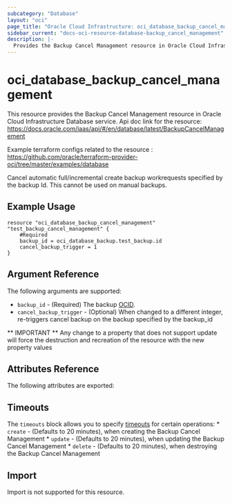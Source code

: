 ```yaml
---
subcategory: "Database"
layout: "oci"
page_title: "Oracle Cloud Infrastructure: oci_database_backup_cancel_management"
sidebar_current: "docs-oci-resource-database-backup_cancel_management"
description: |-
  Provides the Backup Cancel Management resource in Oracle Cloud Infrastructure Database service
---
```


# oci_database_backup_cancel_management
This resource provides the Backup Cancel Management resource in Oracle Cloud Infrastructure Database service.
Api doc link for the resource: https://docs.oracle.com/iaas/api/#/en/database/latest/BackupCancelManagement

Example terraform configs related to the resource : https://github.com/oracle/terraform-provider-oci/tree/master/examples/database

Cancel automatic full/incremental create backup workrequests specified by the backup Id. This cannot be used on manual backups.

## Example Usage

```hcl
resource "oci_database_backup_cancel_management" "test_backup_cancel_management" {
	#Required
	backup_id = oci_database_backup.test_backup.id
    cancel_backup_trigger = 1
}
```

## Argument Reference

The following arguments are supported:

* `backup_id` - (Required) The backup [OCID](https://docs.cloud.oracle.com/iaas/Content/General/Concepts/identifiers.htm).
* `cancel_backup_trigger` - (Optional) When changed to a different integer, re-triggers cancel backup on the backup specified by the backup_id


** IMPORTANT **
Any change to a property that does not support update will force the destruction and recreation of the resource with the new property values

## Attributes Reference

The following attributes are exported:


## Timeouts

The `timeouts` block allows you to specify [timeouts](https://registry.terraform.io/providers/oracle/oci/latest/docs/guides/changing_timeouts) for certain operations:
	* `create` - (Defaults to 20 minutes), when creating the Backup Cancel Management
	* `update` - (Defaults to 20 minutes), when updating the Backup Cancel Management
	* `delete` - (Defaults to 20 minutes), when destroying the Backup Cancel Management


## Import

Import is not supported for this resource.


